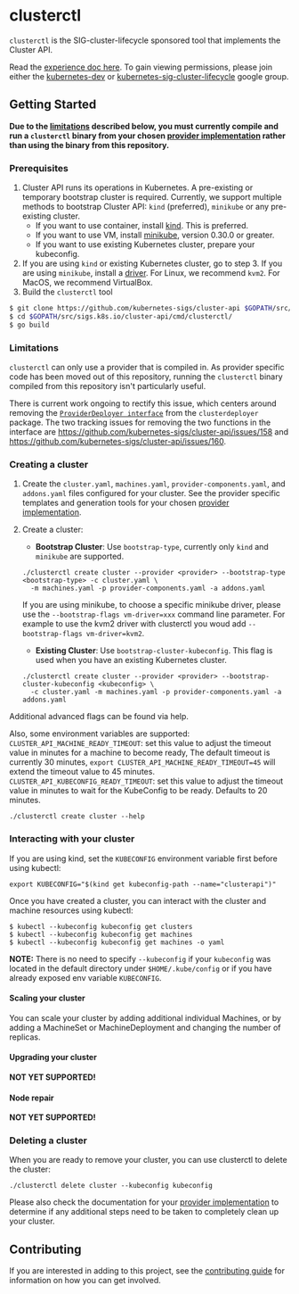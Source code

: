 # clusterctl

`clusterctl` is the SIG-cluster-lifecycle sponsored tool that implements the Cluster API.

Read the [experience doc here](https://docs.google.com/document/d/1-sYb3EdkRga49nULH1kSwuQFf1o6GvAw_POrsNo5d8c/edit#). To gain viewing permissions, please join either the [kubernetes-dev](https://groups.google.com/forum/#!forum/kubernetes-dev) or [kubernetes-sig-cluster-lifecycle](https://groups.google.com/forum/#!forum/kubernetes-sig-cluster-lifecycle) google group.

## Getting Started

**Due to the [limitations](#limitations) described below, you must currently compile and run a `clusterctl` binary
from your chosen [provider implementation](../../README.md#provider-implementations) rather than using the binary from
this repository.**


### Prerequisites

1. Cluster API runs its operations in Kubernetes. A pre-existing or temporary bootstrap cluster is required. Currently, we support multiple methods to bootstrap Cluster API: `kind` (preferred), `minikube` or any pre-existing cluster.
   - If you want to use container, install [kind](https://github.com/kubernetes-sigs/kind#installation-and-usage). This is preferred.
   - If you want to use VM, install [minikube](https://kubernetes.io/docs/tasks/tools/install-minikube/), version 0.30.0 or greater.
   - If you want to use existing Kubernetes cluster, prepare your kubeconfig.
2. If you are using `kind` or existing Kubernetes cluster, go to step 3. If you are using `minikube`, install a [driver](https://github.com/kubernetes/minikube/blob/master/docs/drivers.md). For Linux, we recommend `kvm2`. For MacOS, we recommend VirtualBox.
2. Build the `clusterctl` tool

```bash
$ git clone https://github.com/kubernetes-sigs/cluster-api $GOPATH/src/sigs.k8s.io/cluster-api
$ cd $GOPATH/src/sigs.k8s.io/cluster-api/cmd/clusterctl/
$ go build
```

### Limitations

`clusterctl` can only use a provider that is compiled in. As provider specific code has been moved out
of this repository, running the `clusterctl` binary compiled from this repository isn't particularly useful.

There is current work ongoing to rectify this issue, which centers around removing the
[`ProviderDeployer interface`](https://github.com/kubernetes-sigs/cluster-api/blob/b90c541b315ecbac096fa371b4436d60ce5715a9/clusterctl/clusterdeployer/clusterdeployer.go#L33-L40)
from the `clusterdeployer` package. The two tracking issues for removing the two functions in the interface are
https://github.com/kubernetes-sigs/cluster-api/issues/158 and https://github.com/kubernetes-sigs/cluster-api/issues/160.

### Creating a cluster

1. Create the `cluster.yaml`, `machines.yaml`, `provider-components.yaml`, and `addons.yaml` files configured for your cluster.
   See the provider specific templates and generation tools for your chosen [provider implementation](../../README.md#provider-implementations).

1. Create a cluster:

   - __Bootstrap Cluster__: Use `bootstrap-type`, currently only `kind` and `minikube` are supported.

   ```shell
   ./clusterctl create cluster --provider <provider> --bootstrap-type <bootstrap-type> -c cluster.yaml \
     -m machines.yaml -p provider-components.yaml -a addons.yaml
   ```

   If you are using minikube, to choose a specific minikube driver, please use the `--bootstrap-flags vm-driver=xxx` command line parameter. For example to use the kvm2 driver with clusterctl you woud add `--bootstrap-flags vm-driver=kvm2`.

   -  __Existing Cluster__:  Use `bootstrap-cluster-kubeconfig`. This flag is used when you have an existing Kubernetes cluster.

   ```shell
   ./clusterctl create cluster --provider <provider> --bootstrap-cluster-kubeconfig <kubeconfig> \
     -c cluster.yaml -m machines.yaml -p provider-components.yaml -a addons.yaml
   ```

Additional advanced flags can be found via help.

Also, some environment variables are supported:
`CLUSTER_API_MACHINE_READY_TIMEOUT`: set this value to adjust the timeout value in minutes for a machine to become ready, The default timeout is currently 30 minutes, `export CLUSTER_API_MACHINE_READY_TIMEOUT=45` will extend the timeout value to 45 minutes.
`CLUSTER_API_KUBECONFIG_READY_TIMEOUT`: set this value to adjust the timeout value in minutes to wait for the KubeConfig to be ready. Defaults to 20 minutes.

```shell
./clusterctl create cluster --help
```

### Interacting with your cluster

If you are using kind, set the `KUBECONFIG` environment variable first before using kubectl:

```
export KUBECONFIG="$(kind get kubeconfig-path --name="clusterapi")"
```

Once you have created a cluster, you can interact with the cluster and machine
resources using kubectl:

```
$ kubectl --kubeconfig kubeconfig get clusters
$ kubectl --kubeconfig kubeconfig get machines
$ kubectl --kubeconfig kubeconfig get machines -o yaml
```

**NOTE:** There is no need to specify `--kubeconfig` if your `kubeconfig` was located in the default directory under `$HOME/.kube/config` or if you have already exposed env variable `KUBECONFIG`.

#### Scaling your cluster

You can scale your cluster by adding additional individual Machines, or by adding a MachineSet or MachineDeployment
and changing the number of replicas.

#### Upgrading your cluster

**NOT YET SUPPORTED!**

#### Node repair

**NOT YET SUPPORTED!**

### Deleting a cluster

When you are ready to remove your cluster, you can use clusterctl to delete the cluster:

```shell
./clusterctl delete cluster --kubeconfig kubeconfig
```

Please also check the documentation for your [provider implementation](../../README.md#provider-implementations)
to determine if any additional steps need to be taken to completely clean up your cluster.

## Contributing

If you are interested in adding to this project, see the [contributing guide](CONTRIBUTING.md) for information on how you can get involved.
